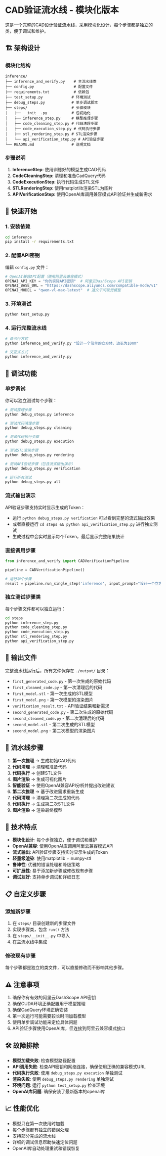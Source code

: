# CAD验证流水线 - 模块化版本

这是一个完整的CAD设计验证流水线，采用模块化设计，每个步骤都是独立的类，便于调试和维护。

## 🏗️ 架构设计

### 模块化结构
```
inference/
├── inference_and_verify.py    # 主流水线类
├── config.py                  # 配置文件
├── requirements.txt           # 依赖包
├── test_setup.py             # 环境测试
├── debug_steps.py            # 单步调试脚本
├── steps/                    # 步骤模块
│   ├── __init__.py           # 包初始化
│   ├── inference_step.py     # 模型推理步骤
│   ├── code_cleaning_step.py # 代码清理步骤
│   ├── code_execution_step.py # 代码执行步骤
│   ├── stl_rendering_step.py # STL渲染步骤
│   └── api_verification_step.py # API验证步骤
└── README.md                 # 说明文档
```

### 步骤说明
1. **InferenceStep**: 使用训练好的模型生成CAD代码
2. **CodeCleaningStep**: 清理和准备CadQuery代码
3. **CodeExecutionStep**: 执行代码生成STL文件
4. **STLRenderingStep**: 使用matplotlib渲染STL为图片
5. **APIVerificationStep**: 使用OpenAI库调用兼容模式API验证并生成新需求

## 🚀 快速开始

### 1. 安装依赖
```bash
cd inference
pip install -r requirements.txt
```

### 2. 配置API密钥
编辑 `config.py` 文件：
```python
# OpenAI兼容API配置（使用阿里云兼容模式）
OPENAI_API_KEY = "你的实际API密钥"  # 阿里云DashScope API密钥
OPENAI_BASE_URL = "https://dashscope.aliyuncs.com/compatible-mode/v1"  # 兼容模式接口
OPENAI_MODEL = "qwen-vl-max-latest"  # 通义千问视觉模型
```

### 3. 环境测试
```bash
python test_setup.py
```

### 4. 运行完整流水线
```bash
# 命令行方式
python inference_and_verify.py "设计一个简单的立方体，边长为10mm"

# 交互式方式
python inference_and_verify.py
```

## 🔧 调试功能

### 单步调试
你可以独立测试每个步骤：

```bash
# 测试推理步骤
python debug_steps.py inference

# 测试代码清理步骤
python debug_steps.py cleaning

# 测试代码执行步骤
python debug_steps.py execution

# 测试STL渲染步骤
python debug_steps.py rendering

# 测试API验证步骤（包含流式输出演示）
python debug_steps.py verification

# 运行所有测试
python debug_steps.py all
```

### 流式输出演示
API验证步骤支持实时显示生成的Token：
- 运行 `python debug_steps.py verification` 可以看到完整的流式输出效果
- 或者直接运行 `cd steps && python api_verification_step.py` 进行独立测试
- 生成过程中会实时显示每个Token，最后显示完整结果统计

### 直接调用步骤
```python
from inference_and_verify import CADVerificationPipeline

pipeline = CADVerificationPipeline()

# 运行单个步骤
result = pipeline.run_single_step('inference', input_prompt="设计一个立方体")
```

### 独立测试步骤类
每个步骤文件都可以独立运行：
```bash
cd steps
python inference_step.py
python code_cleaning_step.py
python code_execution_step.py
python stl_rendering_step.py
python api_verification_step.py
```

## 📁 输出文件

完整流水线运行后，所有文件保存在 `./output/` 目录：

- `first_generated_code.py` - 第一次生成的原始代码
- `first_cleaned_code.py` - 第一次清理后的代码
- `first_model.stl` - 第一次生成的STL模型
- `first_model.png` - 第一次模型的渲染图片
- `verification_result.txt` - API验证结果和新需求
- `second_generated_code.py` - 第二次生成的原始代码
- `second_cleaned_code.py` - 第二次清理后的代码
- `second_model.stl` - 第二次生成的STL模型
- `second_model.png` - 第二次模型的渲染图片

## 🔄 流水线步骤

1. **第一次推理** → 生成初始CAD代码
2. **代码清理** → 清理和准备代码
3. **代码执行** → 创建STL文件
4. **图片渲染** → 生成可视化图片
5. **智能验证** → 使用OpenAI兼容API分析并提出改进建议
6. **第二次推理** → 基于改进需求重新生成
7. **代码清理** → 清理第二次生成的代码
8. **代码执行** → 生成第二次STL文件
9. **图片渲染** → 渲染最终模型

## 🎯 技术特点

- **模块化设计**: 每个步骤独立，便于调试和维护
- **OpenAI兼容**: 使用OpenAI库调用阿里云兼容模式API
- **流式输出**: API验证步骤支持实时显示生成的Token
- **轻量级渲染**: 使用matplotlib + numpy-stl
- **鲁棒性**: 优雅的错误处理和降级策略
- **可扩展性**: 易于添加新步骤或修改现有步骤
- **调试友好**: 支持单步调试和详细日志

## 📋 自定义步骤

### 添加新步骤
1. 在 `steps/` 目录创建新的步骤文件
2. 实现步骤类，包含 `run()` 方法
3. 在 `steps/__init__.py` 中导入
4. 在主流水线中集成

### 修改现有步骤
每个步骤都是独立的类文件，可以直接修改而不影响其他步骤。

## ⚠️ 注意事项

1. 确保你有有效的阿里云DashScope API密钥
2. 确保CUDA环境正确配置用于模型推理
3. 确保CadQuery环境正确安装
4. 第一次运行可能需要较长时间加载模型
5. 使用单步调试功能来定位具体问题
6. API验证步骤使用OpenAI库，但连接到阿里云兼容模式接口

## 🛠️ 故障排除

- **模型加载失败**: 检查模型路径配置
- **API调用失败**: 检查API密钥和网络连接，确保使用正确的兼容模式URL
- **代码执行失败**: 使用 `debug_steps.py execution` 单独测试
- **渲染失败**: 使用 `debug_steps.py rendering` 单独测试
- **环境问题**: 运行 `python test_setup.py` 检查环境
- **OpenAI库问题**: 确保安装了最新版本的openai库

## 📈 性能优化

- 模型只在第一次使用时加载
- 每个步骤都有独立的错误处理
- 支持部分完成的流水线
- 详细的调试信息帮助快速定位问题
- OpenAI库自动处理重试和错误恢复
